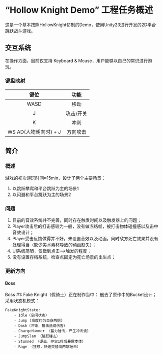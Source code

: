 # “Hollow Knight Demo” 工程任务概述
  这是一个基本按照HollowKnight仿制的Demo，使用Unity23进行开发的2D平台跳跃战斗游戏。

## 交互系统
  在操作方面，目前仅支持 Keyboard & Mouse，用户能够以自己的常识进行游玩。
### 键盘映射

| 键位 | 功能 |
| :--: | :--: |
| WASD | 移动 |
| J | 攻击/开关 |
| K | 冲刺 |
| WS AD(人物朝向时) + J | 方向攻击 |

## 简介
### 概述
游戏的初次游玩时间≈15min，设计了两个主要场景：
  1. 以跳跃攀爬和平台跳跃为主的场景1
  2. 以闪避和平台跳跃为主的场景2

### 问题
1. 目前的音效系统并不完善，同时存在触发时间以及触发器上的问题；
2. Player攻击后的打击感较为一般，没有做冻结帧，被打击物体碰撞感以及击中音效设计；
3. Player受击反馈做得并不好，未设置音效以及动画。同时敌方死亡效果并没有处理得当（缺少美术素材导致的动画缺失）；
4. UI系统简陋，仅做到点击-->触发的程度；
5. 没有设置存档系统，检查点固定为死亡场景的出生点；

### 更新方向
#### Boss
Boss #1: Fake Knight（假骑士）正在制作当中：
删去了原作中的Bucket设计；
采用状态机模式：
```
FakeKnightState:
    - Idle（空闲状态）
    - Jump (高度约为自身两倍)
    - Dash（冲锋，撞击造成伤害）
    - ChargeHammer （蓄力锤击，产生冲击波）
    - JumpSlam （跳跃锤击）
    - Stunned （硬直，停留1秒后暴露本体）
    - Rage （狂怒，快速交替向两端锤击）
```
